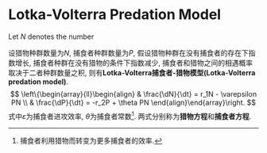 # Lotka-Volterra Predation Model

$$
\newcommand{\d}{\text d}
\newcommand{\dt}{\d t}
\newcommand{\dN}{\d N}
\newcommand{\dP}{\d P}
$$

Let $N$ denotes the number

设猎物种群数量为$N$, 捕食者种群数量为$P$, 假设猎物种群在没有捕食者的存在下指数增长, 捕食者种群在没有猎物的条件下指数减少, 捕食者和猎物之间的相遇概率取决于二者种群数量之积, 则有**Lotka-Volterra捕食者-猎物模型(Lotka-Volterra predation model)**.
$$
\left\{\begin{array}{ll}\begin{align}
& \frac{\dN}{\dt} = r_1N - \varepsilon PN \\
& \frac{\dP}{\dt} = -r_2P + \theta PN
\end{align}\end{array}\right.
$$
式中$\varepsilon$为捕食者进攻效率, $\theta$为捕食者常数[^1]. 两式分别称为**猎物方程**和**捕食者方程**.





[^1]: 捕食者利用猎物而转变为更多捕食者的效率.

